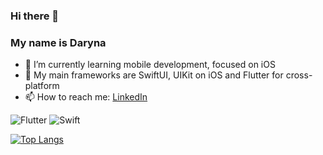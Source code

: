 ### Hi there 👋

### My name is Daryna

- 🌱 I’m currently learning mobile development, focused on iOS
- 📱 My main frameworks are SwiftUI, UIKit on iOS and Flutter for cross-platform
- 📫 How to reach me: [LinkedIn](https://www.linkedin.com/in/daryna-parena-417ab31b4/)

![Flutter](https://img.shields.io/badge/Flutter-02569B?style=for-the-badge&logo=flutter&logoColor=white)
![Swift](https://img.shields.io/badge/Swift-FA7343?style=for-the-badge&logo=swift&logoColor=white)

[![Top Langs](https://github-readme-stats.vercel.app/api/top-langs/?username=owldarlyn)](https://github.com/anuraghazra/github-readme-stats)
